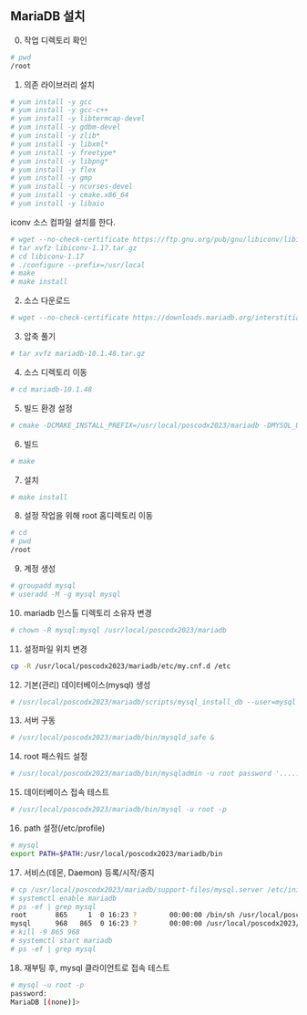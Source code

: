 ## MariaDB 설치

0. 작업 디렉토리 확인
```bash
# pwd
/root
```

1. 의존 라이브러리 설치
```bash
# yum install -y gcc
# yum install -y gcc-c++
# yum install -y libtermcap-devel
# yum install -y gdbm-devel
# yum install -y zlib*
# yum install -y libxml*
# yum install -y freetype*
# yum install -y libpng* 
# yum install -y flex
# yum install -y gmp
# yum install -y ncurses-devel
# yum install -y cmake.x86_64
# yum install -y libaio
```
iconv 소스 컴파일 설치를 한다.
```bash
# wget --no-check-certificate https://ftp.gnu.org/pub/gnu/libiconv/libiconv-1.17.tar.gz
# tar xvfz libiconv-1.17.tar.gz
# cd libiconv-1.17
# ./configure --prefix=/usr/local
# make
# make install
```

2. 소스 다운로드
```bash
# wget --no-check-certificate https://downloads.mariadb.org/interstitial/mariadb-10.1.48/source/mariadb-10.1.48.tar.gz 
```

3. 압축 풀기
```bash
# tar xvfz mariadb-10.1.48.tar.gz
```

4. 소스 디렉토리 이동
```bash
# cd mariadb-10.1.48
```

5. 빌드 환경 설정 
```bash
# cmake -DCMAKE_INSTALL_PREFIX=/usr/local/poscodx2023/mariadb -DMYSQL_USER=mysql -DMYSQL_TCP_PORT=3307 -DMYSQL_DATADIR=/usr/local/poscodx2023/mariadb/data -DMYSQL_UNIX_ADDR=/usr/local/poscodx2023/mariadb/tmp/mariadb.sock -DINSTALL_SYSCONFDIR=/usr/local/poscodx2023/mariadb/etc -DINSTALL_SYSCONF2DIR=/usr/local/poscodx2023/mariadb/etc/my.cnf.d -DDEFAULT_CHARSET=utf8 -DDEFAULT_COLLATION=utf8_general_ci -DWITH_EXTRA_CHARSETS=all -DWITH_ARIA_STORAGE_ENGINE=1 -DWITH_XTRADB_STORAGE_ENGINE=1 -DWITH_ARCHIVE_STORAGE_ENGINE=1 -DWITH_INNOBASE_STORAGE_ENGINE=1 -DWITH_PARTITION_STORAGE_ENGINE=1 -DWITH_BLACKHOLE_STORAGE_ENGINE=1 -DWITH_FEDERATEDX_STORAGE_ENGINE=1 -DWITH_PERFSCHEMA_STORAGE_ENGINE=1 -DWITH_READLINE=1 -DWITH_SSL=bundled -DWITH_ZLIB=system
```

6. 빌드
```bash
# make
```

7. 설치
```bash
# make install
```

8. 설정 작업을 위해 root 홈디렉토리 이동
```bash
# cd 
# pwd
/root
```

9. 계정 생성
```bash
# groupadd mysql
# useradd -M -g mysql mysql 
```

10. mariadb 인스톨 디렉토리 소유자 변경
```bash
# chown -R mysql:mysql /usr/local/poscodx2023/mariadb
```

11. 설정파일 위치 변경
```bash
cp -R /usr/local/poscodx2023/mariadb/etc/my.cnf.d /etc
```

12. 기본(관리) 데이터베이스(mysql) 생성
```bash
# /usr/local/poscodx2023/mariadb/scripts/mysql_install_db --user=mysql --basedir=/usr/local/poscodx2023/mariadb --defaults-file=/usr/local/poscodx2023/mariadb/etc/my.cnf --datadir=/usr/local/poscodx2023/mariadb/data
```
13. 서버 구동
```bash
# /usr/local/poscodx2023/mariadb/bin/mysqld_safe &
```

14. root 패스워드 설정
```bash
# /usr/local/poscodx2023/mariadb/bin/mysqladmin -u root password '........'
```

15. 데이터베이스 접속 테스트
```bash
# /usr/local/poscodx2023/mariadb/bin/mysql -u root -p
```

16. path 설정(/etc/profile)
```bash
# mysql
export PATH=$PATH:/usr/local/poscodx2023/mariadb/bin
```

17. 서비스(데몬, Daemon) 등록/시작/중지
```bash
# cp /usr/local/poscodx2023/mariadb/support-files/mysql.server /etc/init.d/mariadb
# systemctl enable mariadb
# ps -ef | grep mysql
root       865     1  0 16:23 ?        00:00:00 /bin/sh /usr/local/poscodx2023/mariadb/bin/mysqld_safe --datadir=/usr/local/poscodx2023/mariadb/data --pid-file=/usr/local/poscodx2023/mariadb/data/lx.kickscar.me.pid
mysql      968   865  0 16:23 ?        00:00:00 /usr/local/poscodx2023/mariadb/bin/mysqld --basedir=/usr/local/poscodx2023/mariadb --datadir=/usr/local/poscodx2023/mariadb/data --plugin-dir=/usr/local/poscodx2023/mariadb/lib/plugin --user=mysql --log-error=/usr/local/poscodx2023/mariadb/data/lx.kickscar.me.err --pid-file=/usr/local/poscodx2023/mariadb/data/lx.kickscar.me.pid
# kill -9 865 968
# systemctl start mariadb
# ps -ef | grep mysql
```

18. 재부팅 후, mysql 클라이언트로 접속 테스트
```sh
# mysql -u root -p
password:
MariaDB [(none)]>
```
